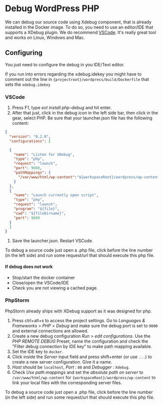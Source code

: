 # Debug WordPress PHP #

We can debug our source code using Xdebug component, that is already installed in the Docker image. To do so, you need to use an editor/IDE that supports a XDebug plugin. We do recommend [VSCode](https://code.visualstudio.com/Download). It's really great tool and works on Linux, Windows and Mac.

## Configuring ##

You just need to configure the debug in you IDE/Text editor.

If you run into errors regarding the xdebug.idekey you might have to comment out the line in `{projectroot}/wordpress/build/Dockerfile` that sets the `xdebug.idekey`

### VSCode ###

1. Press F1, type *ext install php-debug* and hit enter.
1. After that just, click in the debug icon in the left side bar, then click in the gear, select PHP. Be sure that your launcher.json file has the following content:

```json
{
  "version": "0.2.0",
  "configurations": [

  {
    "name": "Listen for XDebug",
    "type": "php",
    "request": "launch",
    "port": 9000,
    "pathMappings": {
      "/var/www/html/wp-content":"${workspaceRoot}/wordpress/wp-content"
    }
  },
  {
    "name": "Launch currently open script",
    "type": "php",
    "request": "launch",
    "program": "${file}",
    "cwd": "${fileDirname}",
    "port": 9000
  }
  ]
}
```

1. Save the launcher.json. Restart VSCode.

To debug a source code just open a .php file, click before the line number (in the left side) and run some request/url that should execute this php file.

#### If debug does not work ####

- Stop/start the docker container
- Close/open the VSCode/IDE
- Check you are not viewing a cached page.

### PhpStorm ###

PhpStorm already ships with XDebug support as it was designed for php.

1. Press ctrl+alt+s to access the project settings. Go to _Languages & Frameworks_ > _PHP_ > _Debug_ and make sure the debug port is set to `9000` and external connections are allowed.
2. Create a new debug configuration _Run_ > _edit configurations_. Use the _PHP REMOTE DEBUG_ Preset, name the configuration and check the "Filter debug connection by IDE key" to make path mapping available.
3. Set the IDE key to `docker`.
4. Click inside the _Server_ input field and press shift+enter (or use `...`) to create a new server configuration. Give it a name.
5. _Host_ should be `localhost`, _Port_ : `80` and _Debugger_ : `Xdebug`.
6. Check _Use path mappings_ and set the _absolute path on server_ to `/var/www/html/wp-content` for `{workspaceRoot}/wordpress/wp-content` to link your local files with the corresponding server files.

To debug a source code just open a .php file, click before the line number (in the left side) and run some request/url that should execute this php file.